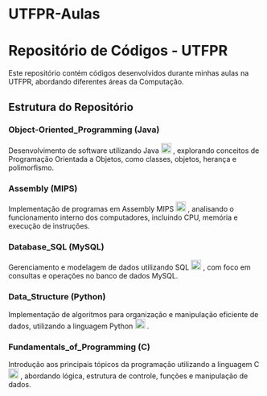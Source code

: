 # UTFPR-Aulas
# Repositório de Códigos - UTFPR

Este repositório contém códigos desenvolvidos durante minhas aulas na UTFPR, abordando diferentes áreas da Computação.

## Estrutura do Repositório

### Object-Oriented_Programming (Java)
Desenvolvimento de software utilizando Java <img src="https://cdn.jsdelivr.net/gh/devicons/devicon/icons/java/java-original.svg" width="20"/> , explorando conceitos de Programação Orientada a Objetos, como classes, objetos, herança e polimorfismo.

### Assembly (MIPS)
Implementação de programas em Assembly MIPS <img src="https://cdn.jsdelivr.net/gh/devicons/devicon/icons/devicon/devicon-original.svg" width="20"/> , analisando o funcionamento interno dos computadores, incluindo CPU, memória e execução de instruções.

### Database_SQL (MySQL)
Gerenciamento e modelagem de dados utilizando SQL <img src="https://cdn.jsdelivr.net/gh/devicons/devicon/icons/mysql/mysql-original.svg" width="20"/> , com foco em consultas e operações no banco de dados MySQL.

### Data_Structure (Python)
Implementação de algoritmos para organização e manipulação eficiente de dados, utilizando a linguagem Python <img src="https://cdn.jsdelivr.net/gh/devicons/devicon/icons/python/python-original.svg" width="20"/> .

### Fundamentals_of_Programming (C)
Introdução aos principais tópicos da programação utilizando a linguagem C <img src="https://cdn.jsdelivr.net/gh/devicons/devicon/icons/c/c-original.svg" width="20"/> , abordando lógica, estrutura de controle, funções e manipulação de dados.
